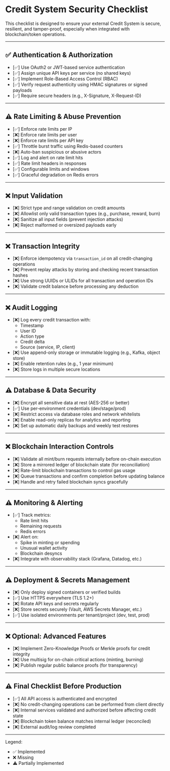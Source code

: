 # Credit System Security Checklist

This checklist is designed to ensure your external Credit System is secure, resilient, and tamper-proof, especially when integrated with blockchain/token operations.

---

## ✅ Authentication & Authorization

- [✅] Use OAuth2 or JWT-based service authentication
- [✅] Assign unique API keys per service (no shared keys)
- [✅] Implement Role-Based Access Control (RBAC)
- [✅] Verify request authenticity using HMAC signatures or signed payloads
- [✅] Require secure headers (e.g., X-Signature, X-Request-ID)

---

## ⚠️ Rate Limiting & Abuse Prevention

- [✅] Enforce rate limits per IP
- [❌] Enforce rate limits per user
- [❌] Enforce rate limits per API key
- [✅] Throttle burst traffic using Redis-based counters
- [❌] Auto-ban suspicious or abusive actors
- [✅] Log and alert on rate limit hits
- [✅] Rate limit headers in responses
- [✅] Configurable limits and windows
- [✅] Graceful degradation on Redis errors

---

## ❌ Input Validation

- [❌] Strict type and range validation on credit amounts
- [❌] Allowlist only valid transaction types (e.g., purchase, reward, burn)
- [❌] Sanitize all input fields (prevent injection attacks)
- [❌] Reject malformed or oversized payloads early

---

## ❌ Transaction Integrity

- [❌] Enforce idempotency via `transaction_id` on all credit-changing operations
- [❌] Prevent replay attacks by storing and checking recent transaction hashes
- [❌] Use strong UUIDs or ULIDs for all transaction and operation IDs
- [❌] Validate credit balance before processing any deduction

---

## ❌ Audit Logging

- [❌] Log every credit transaction with:
  - Timestamp
  - User ID
  - Action type
  - Credit delta
  - Source (service, IP, client)
- [❌] Use append-only storage or immutable logging (e.g., Kafka, object store)
- [❌] Enable retention rules (e.g., 1 year minimum)
- [❌] Store logs in multiple secure locations

---

## ⚠️ Database & Data Security

- [❌] Encrypt all sensitive data at rest (AES-256 or better)
- [✅] Use per-environment credentials (dev/stage/prod)
- [❌] Restrict access via database roles and network whitelists
- [❌] Enable read-only replicas for analytics and reporting
- [❌] Set up automatic daily backups and weekly test restores

---

## ❌ Blockchain Interaction Controls

- [❌] Validate all mint/burn requests internally before on-chain execution
- [❌] Store a mirrored ledger of blockchain state (for reconciliation)
- [❌] Rate-limit blockchain transactions to control gas usage
- [❌] Queue transactions and confirm completion before updating balance
- [❌] Handle and retry failed blockchain syncs gracefully

---

## ⚠️ Monitoring & Alerting

- [✅] Track metrics:
  - Rate limit hits
  - Remaining requests
  - Redis errors
- [❌] Alert on:
  - Spike in minting or spending
  - Unusual wallet activity
  - Blockchain desyncs
- [❌] Integrate with observability stack (Grafana, Datadog, etc.)

---

## ⚠️ Deployment & Secrets Management

- [❌] Only deploy signed containers or verified builds
- [✅] Use HTTPS everywhere (TLS 1.2+)
- [❌] Rotate API keys and secrets regularly
- [❌] Store secrets securely (Vault, AWS Secrets Manager, etc.)
- [✅] Use isolated environments per tenant/project (dev, test, prod)

---

## ❌ Optional: Advanced Features

- [❌] Implement Zero-Knowledge Proofs or Merkle proofs for credit integrity
- [❌] Use multisig for on-chain critical actions (minting, burning)
- [❌] Publish regular public balance proofs (for transparency)

---

## ⚠️ Final Checklist Before Production

- [✅] All API access is authenticated and encrypted
- [❌] No credit-changing operations can be performed from client directly
- [❌] Internal services validated and authorized before affecting credit state
- [❌] Blockchain token balance matches internal ledger (reconciled)
- [❌] External audit/log review completed

---

Legend:
- ✅ Implemented
- ❌ Missing
- ⚠️ Partially Implemented
